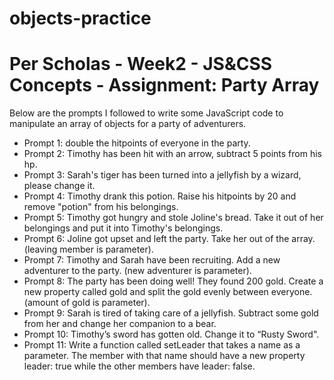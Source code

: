 # objects-practice

<h1>Per Scholas - Week2 - JS&CSS Concepts - Assignment: Party Array</h1>

<p>Below are the prompts I followed to write some JavaScript code to manipulate an array of objects for a party of adventurers.</p>
<ul>
    <li>Prompt 1: double the hitpoints of everyone in the party.</li>
    <li>Prompt 2: Timothy has been hit with an arrow, subtract 5 points from his hp.</li>
    <li>Prompt 3: Sarah's tiger has been turned into a jellyfish by a wizard, please change it.</li>
    <li>Prompt 4: Timothy drank this potion. Raise his hitpoints by 20 and remove "potion" from his belongings.</li>
    <li>Prompt 5: Timothy got hungry and stole Joline's bread. Take it out of her belongings and put it  into Timothy's belongings.</li>
    <li>Prompt 6: Joline got upset and left the party. Take her out of the array. (leaving member is parameter).</li>
    <li>Prompt 7: Timothy and Sarah have been recruiting. Add a new adventurer to the party. (new adventurer is parameter).</li>
    <li>Prompt 8: The party has been doing well! They found 200 gold. Create a new property called gold and split the gold evenly between everyone. (amount of gold is parameter).</li>
    <li>Prompt 9: Sarah is tired of taking care of a jellyfish. Subtract some gold from her and change her companion to a bear.</li>
    <li>Prompt 10: Timothy’s sword has gotten old. Change it to “Rusty Sword".</li>
    <li>Prompt 11: Write a function called setLeader that takes a name as a parameter. The member with that name should have a new property leader: true while the other members have leader: false.</li>
</ul>
